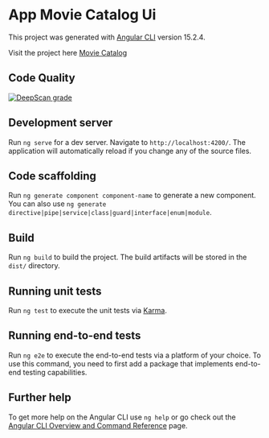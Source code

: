 # App Movie Catalog Ui

This project was generated with [Angular CLI](https://github.com/angular/angular-cli) version 15.2.4.

Visit the project here [Movie Catalog](https://app-movie-catalog-ui.vercel.app/)

## Code Quality

[![DeepScan grade](https://deepscan.io/api/teams/20752/projects/24222/branches/743679/badge/grade.svg)](https://deepscan.io/dashboard#view=project&tid=20752&pid=24222&bid=743679)

## Development server

Run `ng serve` for a dev server. Navigate to `http://localhost:4200/`. The application will automatically reload if you change any of the source files.

## Code scaffolding

Run `ng generate component component-name` to generate a new component. You can also use `ng generate directive|pipe|service|class|guard|interface|enum|module`.

## Build

Run `ng build` to build the project. The build artifacts will be stored in the `dist/` directory.

## Running unit tests

Run `ng test` to execute the unit tests via [Karma](https://karma-runner.github.io).

## Running end-to-end tests

Run `ng e2e` to execute the end-to-end tests via a platform of your choice. To use this command, you need to first add a package that implements end-to-end testing capabilities.

## Further help

To get more help on the Angular CLI use `ng help` or go check out the [Angular CLI Overview and Command Reference](https://angular.io/cli) page.
